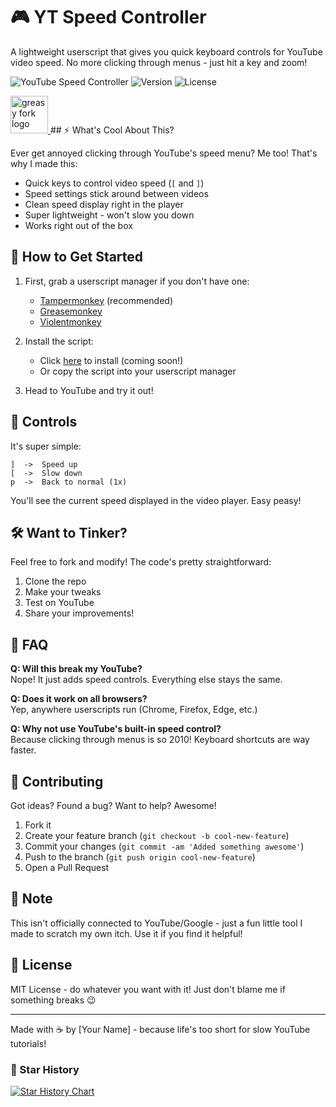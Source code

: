 # 🎮 YT Speed Controller

A lightweight userscript that gives you quick keyboard controls for YouTube video speed. No more clicking through menus - just hit a key and zoom! 

![YouTube Speed Controller](https://img.shields.io/badge/YouTube-Speed_Controller-red)
![Version](https://img.shields.io/badge/version-1.0.1-blue)
![License](https://img.shields.io/badge/license-MIT-green)
<a href="https://greasyfork.org/en/scripts/526748-yt-speed-controller">

<img scr="https://github.com/denilsonsa/denilsonsa.github.io/blob/master/icons/GreasyFork.svg" width="60px" height="60px" alt="greasy fork logo"/>
</a>
## ⚡ What's Cool About This?

Ever get annoyed clicking through YouTube's speed menu? Me too! That's why I made this:

- Quick keys to control video speed (`[` and `]`)
- Speed settings stick around between videos
- Clean speed display right in the player
- Super lightweight - won't slow you down
- Works right out of the box

## 🎯 How to Get Started

1. First, grab a userscript manager if you don't have one:
   - [Tampermonkey](https://www.tampermonkey.net/) (recommended)
   - [Greasemonkey](https://addons.mozilla.org/en-US/firefox/addon/greasemonkey/)
   - [Violentmonkey](https://violentmonkey.github.io/)

2. Install the script:
   - Click [here](#) to install (coming soon!)
   - Or copy the script into your userscript manager

3. Head to YouTube and try it out! 

## 🎹 Controls

It's super simple:
```
]  ->  Speed up
[  ->  Slow down
p  ->  Back to normal (1x)
```

You'll see the current speed displayed in the video player. Easy peasy! 

## 🛠️ Want to Tinker?

Feel free to fork and modify! The code's pretty straightforward:

1. Clone the repo
2. Make your tweaks
3. Test on YouTube
4. Share your improvements!

## 🤔 FAQ

**Q: Will this break my YouTube?**  
Nope! It just adds speed controls. Everything else stays the same.

**Q: Does it work on all browsers?**  
Yep, anywhere userscripts run (Chrome, Firefox, Edge, etc.)

**Q: Why not use YouTube's built-in speed control?**  
Because clicking through menus is so 2010! Keyboard shortcuts are way faster.

## 🤝 Contributing

Got ideas? Found a bug? Want to help? Awesome!

1. Fork it
2. Create your feature branch (`git checkout -b cool-new-feature`)
3. Commit your changes (`git commit -am 'Added something awesome'`)
4. Push to the branch (`git push origin cool-new-feature`)
5. Open a Pull Request

## 📝 Note

This isn't officially connected to YouTube/Google - just a fun little tool I made to scratch my own itch. Use it if you find it helpful!

## 📜 License

MIT License - do whatever you want with it! Just don't blame me if something breaks 😉

---

Made with ☕ by [Your Name] - because life's too short for slow YouTube tutorials!

### 🌟 Star History

[![Star History Chart](https://api.star-history.com/svg?repos=yourusername/yt-speed-controller&type=Date)](https://star-history.com/#yourusername/yt-speed-controller&Date)
